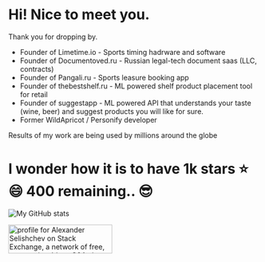 
# Hi! Nice to meet you.

Thank you for dropping by.

* Founder of Limetime.io - Sports timing hadrware and software
* Founder of Documentoved.ru - Russian legal-tech document saas (LLC, contracts)
* Founder of Pangali.ru - Sports leasure booking app
* Founder of thebestshelf.ru - ML powered shelf product placement tool for retail
* Founder of suggestapp - ML powered API that understands your taste (wine, beer) and suggest products you will like for sure.
* Former WildApricot / Personify developer

Results of my work are being used by millions around the globe


# I wonder how it is to have 1k stars ⭐😄 400 remaining.. 😎

![My GitHub stats](https://github-readme-stats.vercel.app/api?username=adoconnection&theme=graywhite&show_icons=false)

<a href="https://stackexchange.com/users/99037"><img src="https://stackexchange.com/users/flair/99037.png?theme=clean" width="208" height="58" alt="profile for Alexander Selishchev on Stack Exchange, a network of free, community-driven Q&amp;A sites" title="profile for Alexander Selishchev on Stack Exchange, a network of free, community-driven Q&amp;A sites"></a>
